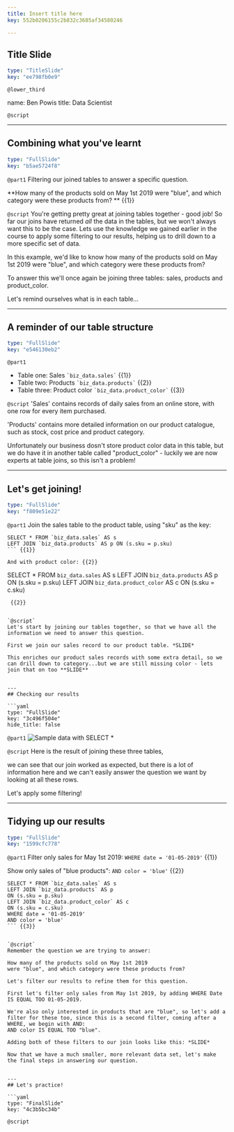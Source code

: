 ```yaml
---
title: Insert title here
key: 552b0206155c2b832c3685af34580246

---
```

## Title Slide

```yaml
type: "TitleSlide"
key: "ee798fb0e9"
```

`@lower_third`

name: Ben Powis
title: Data Scientist


`@script`



---
## Combining what you've learnt

```yaml
type: "FullSlide"
key: "b5ae5724f8"
```

`@part1`
Filtering our joined tables to answer a specific question.

**How many of the products sold on May 1st 2019 were "blue", and which category were these products from?  ** {{1}}


`@script`
You're getting pretty great at joining tables together - good job! So far our joins have returned *all* the data in the tables, but we won't always want this to be the case. Lets use the knowledge we gained earlier in the course to apply some filtering to our results, helping us to drill down to a more specific set of data. 

In this example, we'd like to know how many of the products sold on May 1st 2019 were "blue", and which category were these products from?

To answer this we'll once again be joining three tables: sales, products and product_color. 

Let's remind ourselves what is in each table...


---
## A reminder of our table structure

```yaml
type: "FullSlide"
key: "e546130eb2"
```

`@part1`
- Table one: Sales ``` `biz_data.sales` ``` {{1}}
- Table two: Products  ``` `biz_data.products` ``` {{2}}
- Table three: Product color ``` `biz_data.product_color` ``` {{3}}


`@script`
'Sales' contains records of daily sales from an online store, with one row for every item purchased.

'Products' contains more detailed information on our product catalogue, such as stock, cost price and product category.

Unfortunately our business dosn't store product color data in this table, but we do have it in another table called "product_color" - luckily we are now experts at table joins, so this isn't a problem!


---
## Let's get joining!

```yaml
type: "FullSlide"
key: "f809e51e22"
```

`@part1`
Join the sales table to the product table, using "sku" as the key:
``` 
SELECT * FROM `biz_data.sales` AS s
LEFT JOIN `biz_data.products` AS p ON (s.sku = p.sku)
``` {{1}}

And with product color: {{2}}
```
SELECT * FROM `biz_data.sales` AS s
LEFT JOIN `biz_data.products` AS p
ON (s.sku = p.sku)
LEFT JOIN `biz_data.product_color` AS c
ON (s.sku = c.sku)
```
 {{2}}


`@script`
Let's start by joining our tables together, so that we have all the information we need to answer this question.

First we join our sales record to our product table. *SLIDE*

This enriches our product sales records with some extra detail, so we can drill down to category...but we are still missing color - lets join that on too **SLIDE**


---
## Checking our results

```yaml
type: "FullSlide"
key: "3c496f504e"
hide_title: false
```

`@part1`
![Sample data with SELECT *](https://assets.datacamp.com/production/repositories/5081/datasets/929412047a17e211531f281ac61ba82371124909/Screen%20Shot%202019-06-02%20at%2019.32.55.png)


`@script`
Here is the result of joining these three tables,

we can see that our join worked as expected, but there is a lot of information here and we can't easily answer the question we want by looking at all these rows.

Let's apply some filtering!


---
## Tidying up our results

```yaml
type: "FullSlide"
key: "1599cfc778"
```

`@part1`
Filter only sales for May 1st 2019:
``` WHERE date = '01-05-2019' ``` {{1}}

Show only sales of "blue products":
``` AND color = 'blue' ``` {{2}}

```
SELECT * FROM `biz_data.sales` AS s
LEFT JOIN `biz_data.products` AS p
ON (s.sku = p.sku)
LEFT JOIN `biz_data.product_color` AS c
ON (s.sku = c.sku)
WHERE date = '01-05-2019'
AND color = 'blue'
``` {{3}}


`@script`
Remember the question we are trying to answer:

How many of the products sold on May 1st 2019 
were "blue", and which category were these products from?

Let's filter our results to refine them for this question.

First let's filter only sales from May 1st 2019, by adding WHERE Date IS EQUAL TOO 01-05-2019.

We're also only interested in products that are "blue", so let's add a filter for these too, since this is a second filter, coming after a WHERE, we begin with AND:
AND color IS EQUAL TOO "blue".

Adding both of these filters to our join looks like this: *SLIDE*

Now that we have a much smaller, more relevant data set, let's make the final steps in answering our question.


---
## Let's practice!

```yaml
type: "FinalSlide"
key: "4c3b5bc34b"
```

`@script`


